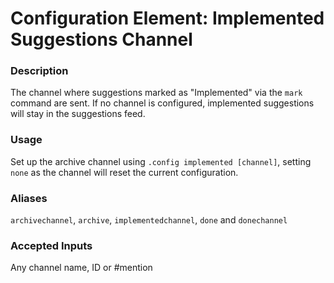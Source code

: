 # Configuration Element: Implemented Suggestions Channel

### Description
The channel where suggestions marked as "Implemented" via the `mark` command are sent. If no channel is configured, implemented suggestions will stay in the suggestions feed.

### Usage
Set up the archive channel using `.config implemented [channel]`, setting `none` as the channel will reset the current configuration.

### Aliases
`archivechannel`, `archive`, `implementedchannel`, `done` and `donechannel`

### Accepted Inputs
Any channel name, ID or #mention
